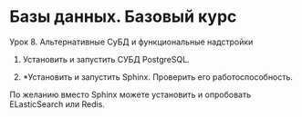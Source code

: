 ﻿# Базы данных. Базовый курс
Урок 8. Альтернативные СуБД и функциональные надстройки

1. Установить и запустить СУБД PostgreSQL.

2. *Установить и запустить Sphinx. Проверить его работоспособность.

По желанию вместо Sphinx можете установить и опробовать ELasticSearch или Redis.
